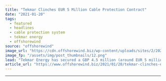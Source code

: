 ```yaml
---
title: "Tekmar Clinches EUR 5 Million Cable Protection Contract"
date: "2021-01-20"
tags: 
  - featured
  - headlines
  - cable protection system
  - tekmar energy
  - offshorewind
source: "offshorewind"
image_url: "https://cdn.offshorewind.biz/wp-content/uploads/sites/2/2021/01/20115006/Tekmar-Energy.png"
image_fp: "/assets/img/post_thumbnails/12.png"
lead: "Tekmar Energy has secured a GBP 4.5 million (around EUR 5 million) contract to"
article_url: "https://www.offshorewind.biz/2021/01/20/tekmar-clinches-eur-5-million-cable-protection-contract/"
---
```


---
